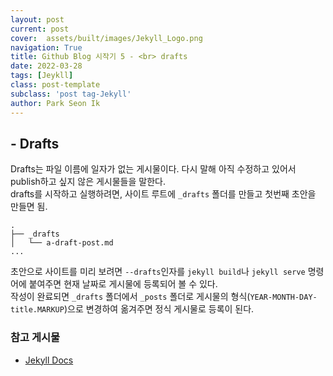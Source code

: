 ```yaml
---
layout: post
current: post
cover:  assets/built/images/Jekyll_Logo.png
navigation: True
title: Github Blog 시작기 5 - <br> drafts
date: 2022-03-28
tags: [Jeykll]
class: post-template
subclass: 'post tag-Jekyll'
author: Park Seon Ik
---
```


## - Drafts
Drafts는 파일 이름에 일자가 없는 게시물이다. 다시 말해 아직 수정하고 있어서 publish하고 싶지 않은 게시물들을 말한다. <br>
drafts를 시작하고 실행하려면, 사이트 루트에 `_drafts` 폴더를 만들고 첫번째 초안을 만들면 됨.

```posh
.
├── _drafts
│   └── a-draft-post.md
...
```

초안으로 사이트를 미리 보려면 `--drafts`인자를 `jekyll build`나 `jekyll serve` 명령어에 붙여주면 현재 날짜로 게시물에 등록되어 볼 수 있다.
<br> 작성이 완료되면 `_drafts` 폴더에서 `_posts` 폴더로 게시물의 형식(`YEAR-MONTH-DAY-title.MARKUP`)으로 변경하여 옮겨주면 정식 게시물로 등록이 된다.


### 참고 게시물
* [Jekyll Docs](https://jekyllrb.com/docs/posts/)

